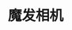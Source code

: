 ---
description: 头像换发型，姐妹们又有新玩法了。
layout: post
results:
- primaryGenreName: Photo & Video
  version: '1.1'
  trackViewUrl: https://itunes.apple.com/cn/app/mo-fa-xiang-ji/id793771312?mt=8&uo=4
  artworkUrl100: http://a500.phobos.apple.com/us/r30/Purple4/v4/22/e0/23/22e02386-9a7e-5067-2e2b-baaed518af09/mzl.xeqixrhi.png
  artworkUrl60: http://a530.phobos.apple.com/us/r30/Purple6/v4/90/2b/af/902baf19-141f-39d8-ab48-81d847c1e1a5/AppIcon57x57.png
  userRatingCountForCurrentVersion: 3
  sellerName: Guanglei Qiu
  supportedDevices:
  - iPad3G
  - iPadThirdGen
  - iPad23G
  - iPhone5c
  - iPhone5s
  - iPad2Wifi
  - iPadMini
  - iPhone4
  - iPhone4S
  - iPadThirdGen4G
  - iPhone5
  - iPodTouchFifthGen
  - iPodTouchThirdGen
  - iPadWifi
  - iPhone-3GS
  - iPadFourthGen
  - iPodTouchourthGen
  - iPadMini4G
  - iPadFourthGen4G
  genres:
  - 摄影与录像
  - 娱乐
  trackName: 魔发相机
  description: '换发型前必备神器


    国内独家“虚拟换发型”技术，逼真！

    手机端首发“虚拟染发”技术，漂亮！

    魔发相机给您带来绝对超乎想象的体验！


    妞们，不用再纠结换什么发型、长发还是短发啦！下载魔发相机，试好了再去！


    魔发相机是打扮妞团队经过数月努力, 强力推出的产品！

    更多更新的发型请关注打扮妞官方微博

    新浪微博：@打扮妞

    打扮妞愿跟随着大家的美丽一起成长，希望大家给我们多多反馈BUG和建议，谢谢！

    ======================================

    如果打扮妞里的内容侵犯了你的利益，请联系

    dabanniu@sina.com'
  price: 0
  trackId: 793771312
  releaseDate: '2014-01-24T01:40:58Z'
  screenshotUrls:
  - http://a5.mzstatic.com/us/r30/Purple6/v4/eb/06/a6/eb06a6b5-6988-bd1c-246d-69d899234c4b/screen1136x1136.jpeg
  - http://a4.mzstatic.com/us/r30/Purple/v4/ef/d3/33/efd33331-9b84-3ba1-c2ec-150b023ee32e/screen1136x1136.jpeg
  - http://a1.mzstatic.com/us/r30/Purple/v4/95/c5/97/95c59780-83f2-6777-ea1b-795ff14b339d/screen1136x1136.jpeg
  artistViewUrl: https://itunes.apple.com/cn/artist/da-ban-niu/id553770337?uo=4
  primaryGenreId: 6008
  userRatingCount: 9
  averageUserRatingForCurrentVersion: 5
  kind: software
  fileSizeBytes: '12960951'
  bundleId: com.dabanniu.magichair
  releaseNotes: '1. 新增QQ空间分享

    2. 发型包管理优化

    3. 新增人像美化滤镜'
  trackContentRating: 4+
  artistName: 打扮妞
  trackCensoredName: 魔发相机
  isGameCenterEnabled: false
  contentAdvisoryRating: 4+
  languageCodesISO2A:
  - EN
  averageUserRating: 5
  features: &a []
  wrapperType: software
  artworkUrl512: http://a500.phobos.apple.com/us/r30/Purple4/v4/22/e0/23/22e02386-9a7e-5067-2e2b-baaed518af09/mzl.xeqixrhi.png
  formattedPrice: 免费
  artistId: 553770337
  genreIds:
  - '6008'
  - '6016'
  currency: CNY
  ipadScreenshotUrls: *a
category: 摄影与录像
tags: tag1
resultCount: 1
title: 魔发相机

---